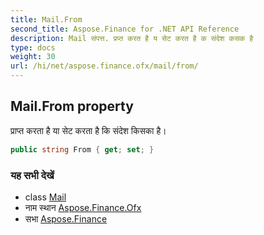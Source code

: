 ```yaml
---
title: Mail.From
second_title: Aspose.Finance for .NET API Reference
description: Mail संपत्त. प्रप्त करत है य सेट करत है क संदेश कसक है
type: docs
weight: 30
url: /hi/net/aspose.finance.ofx/mail/from/
---
```

## Mail.From property

प्राप्त करता है या सेट करता है कि संदेश किसका है।

```csharp
public string From { get; set; }
```

### यह सभी देखें

* class [Mail](../)
* नाम स्थान [Aspose.Finance.Ofx](../../mail/)
* सभा [Aspose.Finance](../../../)


